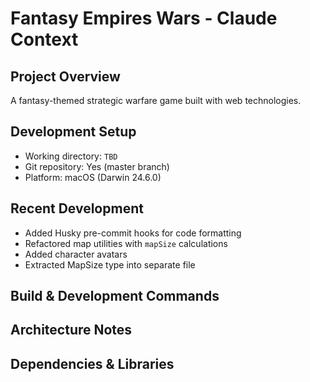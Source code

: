 # Fantasy Empires Wars - Claude Context

## Project Overview

A fantasy-themed strategic warfare game built with web technologies.

## Development Setup

- Working directory: `TBD`
- Git repository: Yes (master branch)
- Platform: macOS (Darwin 24.6.0)

## Recent Development

- Added Husky pre-commit hooks for code formatting
- Refactored map utilities with `mapSize` calculations
- Added character avatars
- Extracted MapSize type into separate file

## Build & Development Commands

<!-- Add project-specific commands here as they are discovered -->

## Architecture Notes

<!-- Add architectural insights and patterns as they are discovered -->

## Dependencies & Libraries

<!-- Add key dependencies and frameworks as they are discovered -->
